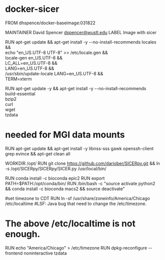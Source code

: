 # docker-sicer

FROM dhspence/docker-baseimage:031822

MAINTAINER David Spencer <dspencer@wustl.edu>
LABEL Image with sicer

RUN apt-get update && apt-get install -y --no-install-recommends locales && \
    echo "en_US.UTF-8 UTF-8" >> /etc/locale.gen && \
    locale-gen en_US.UTF-8 && \
    LC_ALL=en_US.UTF-8 && \
    LANG=en_US.UTF-8 && \
    /usr/sbin/update-locale LANG=en_US.UTF-8 && \
    TERM=xterm

RUN apt-get update -y && apt-get install -y --no-install-recommends \
    build-essential \
    bzip2 \
    curl \
    wget \
    tzdata 

# needed for MGI data mounts
RUN apt-get update && apt-get install -y libnss-sss gawk openssh-client grep evince && apt-get clean all

WORKDIR /opt/
RUN git clone https://github.com/dariober/SICERpy.git && ln -s /opt/SICERpy/SICERpy/SICER.py /usr/local/bin/

RUN conda install -c bioconda epic2
RUN export PATH=$PATH:/opt/conda/bin/
RUN /bin/bash -c "source activate python2 && conda install -c bioconda macs2 && source deactivate"

#set timezone to CDT
RUN ln -sf /usr/share/zoneinfo/America/Chicago /etc/localtime
#LSF: Java bug that need to change the /etc/timezone.
#     The above /etc/localtime is not enough.
RUN echo "America/Chicago" > /etc/timezone
RUN dpkg-reconfigure --frontend noninteractive tzdata

